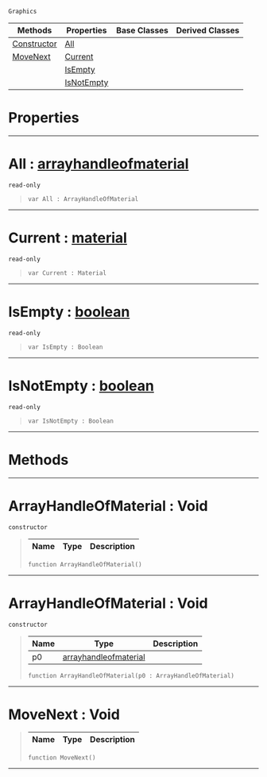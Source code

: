  `Graphics`

|Methods|Properties|Base Classes|Derived Classes|
|---|---|---|---|
|[ Constructor](https://plasmaengine.github.io/PlasmaDocs/Plasma1/C++/code_reference/class_reference/arrayhandleofmaterial.markdown#arrayhandleofmaterial-vo)|[ All](https://plasmaengine.github.io/PlasmaDocs/Plasma1/C++/code_reference/class_reference/arrayhandleofmaterial.markdown#all-plasma-engine-document)| | |
|[ MoveNext](https://plasmaengine.github.io/PlasmaDocs/Plasma1/C++/code_reference/class_reference/arrayhandleofmaterial.markdown#movenext-void)|[ Current](https://plasmaengine.github.io/PlasmaDocs/Plasma1/C++/code_reference/class_reference/arrayhandleofmaterial.markdown#current-plasma-engine-docu)| | |
| |[ IsEmpty](https://plasmaengine.github.io/PlasmaDocs/Plasma1/C++/code_reference/class_reference/arrayhandleofmaterial.markdown#isempty-plasma-engine-docu)| | |
| |[ IsNotEmpty](https://plasmaengine.github.io/PlasmaDocs/Plasma1/C++/code_reference/class_reference/arrayhandleofmaterial.markdown#isnotempty-plasma-engine-d)| | |


 #  Properties


---  
 #  All : [arrayhandleofmaterial](https://plasmaengine.github.io/PlasmaDocs/Plasma1/C++/code_reference/class_reference/arrayhandleofmaterial.markdown)

 `read-only`

> 
> ``` lang=cpp, name=Lightning
> var All : ArrayHandleOfMaterial


---  
 #  Current : [material](https://plasmaengine.github.io/PlasmaDocs/Plasma1/C++/code_reference/class_reference/material.markdown)

 `read-only`

> 
> ``` lang=cpp, name=Lightning
> var Current : Material


---  
 #  IsEmpty : [boolean](https://plasmaengine.github.io/PlasmaDocs/Plasma1/C++/code_reference/lightning_base_types/boolean.markdown)

 `read-only`

> 
> ``` lang=cpp, name=Lightning
> var IsEmpty : Boolean


---  
 #  IsNotEmpty : [boolean](https://plasmaengine.github.io/PlasmaDocs/Plasma1/C++/code_reference/lightning_base_types/boolean.markdown)

 `read-only`

> 
> ``` lang=cpp, name=Lightning
> var IsNotEmpty : Boolean


---  
 #  Methods


---  
 #  ArrayHandleOfMaterial : Void

 `constructor`

> 
> |Name|Type|Description|
> |---|---|---|
> ``` lang=cpp, name=Lightning
> function ArrayHandleOfMaterial()
> ``` 


---  
 #  ArrayHandleOfMaterial : Void

 `constructor`

> 
> |Name|Type|Description|
> |---|---|---|
> |p0|[arrayhandleofmaterial](https://plasmaengine.github.io/PlasmaDocs/Plasma1/C++/code_reference/class_reference/arrayhandleofmaterial.markdown)| |
> ``` lang=cpp, name=Lightning
> function ArrayHandleOfMaterial(p0 : ArrayHandleOfMaterial)
> ``` 


---  
 #  MoveNext : Void

> 
> |Name|Type|Description|
> |---|---|---|
> ``` lang=cpp, name=Lightning
> function MoveNext()
> ``` 


---  
 

 